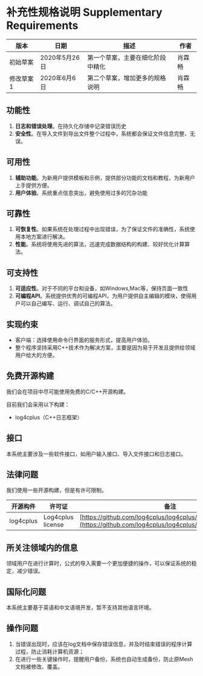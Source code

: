 # 补充性规格说明 Supplementary Requirements 

| 版本 | 日期 | 描述 | 作者 |
| ----- | ----- | ---- | ---- |
| 初始草案 | 2020年5月26日 | 第一个草案，主要在细化阶段中精化 | 肖霖畅 |
| 修改草案1 | 2020年6月6日 | 第二个草案，增加更多的规格说明 | 肖霖畅 |

## 功能性

1. **日志和错误处理**。在持久化存储中记录错误历史
2. **安全性**。在导入文件到导出文件整个过程中，系统都会保证文件信息完整、无误。

## 可用性

1. **辅助功能**。为新用户提供模板和示例，提供部分功能的文档和教程，为新用户上手提供方便。
2. **用户体验**。系统重点信息突出，避免使用过多的冗杂功能

## 可靠性

1. **可恢复性**。如果系统在处理过程中出现错误，为了保证文件的准确性，系统使用本地方案进行解决。
2. **性能**。系统将使用先进的算法，迅速完成数据结构的构建、较好优化计算算法。

## 可支持性

1. **可适应性**。对于不同的平台和设备，如Windows,Mac等，保持页面一致性
2. **可编程API**。系统提供优秀的可编程API，为用户提供自主编辑的模块，使得用户可以自己编写、运行、调试自己的算法。

## 实现约束

* 客户端：选择使用命令行界面的服务形式，提高用户体验。
* 整个程序坚持采用C++技术作为解决方案，主要是因为易于开发且提供给领域用户给大的方便。

## 免费开源构建

我们会在项目中尽可能使用免费的C/C++开源构建。

目前我们会采用以下构建：

* log4cplus（C++日志框架）

## 接口

本系统主要涉及一些软件接口，如用户输入接口、导入文件接口和日志接口。

## 法律问题

我们使用一些开源构建，但是有许可限制。

| 开源构件 | 许可证 | 备注 |
| ----- | ----- | ---- |
| log4cplus | Log4cplus license | [https://github.com/log4cplus/log4cplus/blob/master/LICENSE](https://github.com/log4cplus/log4cplus/blob/master/LICENSE) |

## 所关注领域内的信息

领域用户在进行计算时，公式的导入需要一个更加便捷的操作，可以保证系统的稳定，减少错误。

## 国际化问题

本系统主要基于英语和中文语境开发，暂不支持其他语言环境。

## 操作问题

1. 当错误出现时，应该在log文档中保存错误信息，并及时结束错误的程序计算过程，防止消耗计算机资源；
2. 在进行一些关键操作时，提醒用户备份，系统也自动生成备份，防止原Mesh文档被修改、覆盖。
